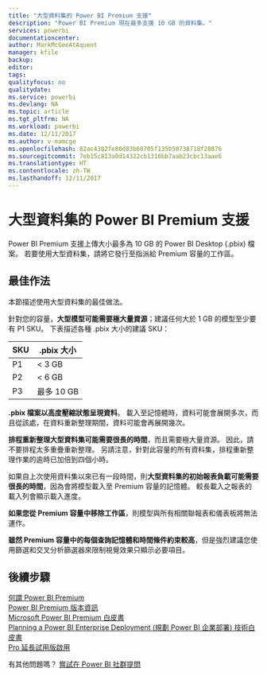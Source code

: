```yaml
---
title: "大型資料集的 Power BI Premium 支援"
description: "Power BI Premium 現在最多支援 10 GB 的資料集。"
services: powerbi
documentationcenter: 
author: MarkMcGeeAtAquent
manager: kfile
backup: 
editor: 
tags: 
qualityfocus: no
qualitydate: 
ms.service: powerbi
ms.devlang: NA
ms.topic: article
ms.tgt_pltfrm: NA
ms.workload: powerbi
ms.date: 12/11/2017
ms.author: v-mamcge
ms.openlocfilehash: 82ac4382fe80d83b60705f135b50738718f28876
ms.sourcegitcommit: 7eb15c813a0d14322cb1316bb7aab23cbc13aae6
ms.translationtype: HT
ms.contentlocale: zh-TW
ms.lasthandoff: 12/11/2017
---
```

# <a name="power-bi-premium-support-for-large-datasets"></a>大型資料集的 Power BI Premium 支援

Power BI Premium 支援上傳大小最多為 10 GB 的 Power BI Desktop (.pbix) 檔案。 若要使用大型資料集，請將它發行至指派給 Premium 容量的工作區。
 
## <a name="best-practices"></a>最佳作法

本節描述使用大型資料集的最佳做法。

針對您的容量，**大型模型可能需要極大量資源**；建議任何大於 1 GB 的模型至少要有 P1 SKU。 下表描述各種 .pbix 大小的建議 SKU：


   |SKU  |.pbix 大小   |
   |---------|---------|
   |P1    | < 3 GB        |
   |P2    | < 6 GB        |
   |P3    | 最多 10 GB   |



**.pbix 檔案以高度壓縮狀態呈現資料**。 載入至記憶體時，資料可能會展開多次，而且從該處，在資料重新整理期間，資料可能會再展開幾次。

**排程重新整理大型資料集可能需要很長的時間**，而且需要極大量資源。 因此，請不要排程太多重疊重新整理。 另請注意，針對此容量的所有資料集，排程重新整理作業的逾時已加倍到四個小時。

如果自上次使用資料集以來已有一段時間，則**大型資料集的初始報表負載可能需要很長的時間**，因為會將模型載入至 Premium 容量的記憶體。 較長載入之報表的載入列會顯示載入進度。

**如果您從 Premium 容量中移除工作區**，則模型與所有相關聯報表和儀表板將無法運作。

**雖然 Premium 容量中的每個查詢記憶體和時間條件約束較高**，但是強烈建議您使用篩選和交叉分析篩選器來限制視覺效果只顯示必要項目。

## <a name="next-steps"></a>後續步驟
[何謂 Power BI Premium](service-premium.md)  
[Power BI Premium 版本資訊](service-premium-release-notes.md)  
[Microsoft Power BI Premium 白皮書](https://aka.ms/pbipremiumwhitepaper)  
[Planning a Power BI Enterprise Deployment (規劃 Power BI 企業部署) 技術白皮書](https://aka.ms/pbienterprisedeploy)  
[Pro 延長試用版啟用](service-extended-pro-trial.md)  

有其他問題嗎？ [嘗試在 Power BI 社群提問](https://community.powerbi.com/)
